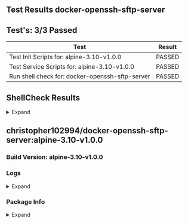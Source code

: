 ## Test Results docker-openssh-sftp-server

## Test's: 3/3 Passed

| Test | Result |
| ----------------------- | --- |
| Test Init Scripts for: alpine-3.10-v1.0.0 | PASSED |
| Test Service Scripts for: alpine-3.10-v1.0.0 | PASSED |
| Run shell check for: docker-openssh-sftp-server | PASSED |

<main>

<section markdown="1">
 
## ShellCheck Results

<details><summary>Expand</summary><blockquote><p>

<details><summary>File: rootfs/etc/cont-init.d/60-set-logging-levels</summary><p>

```

In /workspace/rootfs/etc/cont-init.d/60-set-logging-levels line 11:
	echo $1 | tr a-z A-Z
                     ^-^ SC2018: Use '[:lower:]' to support accents and foreign alphabets.
                         ^-^ SC2019: Use '[:upper:]' to support accents and foreign alphabets.


In /workspace/rootfs/etc/cont-init.d/60-set-logging-levels line 19:
	QUIET|FATAL|ERROR|INFO|VERBOSE|DEBUG|DEBUG1|DEBUG2|DEBUG3|INFO)
                          ^--^ SC2221: This pattern always overrides a later one on line 19.
                                                                  ^--^ SC2222: This pattern never matches because of a previous pattern on line 19.

For more information:
  https://www.shellcheck.net/wiki/SC2221 -- This pattern always overrides a l...
  https://www.shellcheck.net/wiki/SC2222 -- This pattern never matches becaus...
  https://www.shellcheck.net/wiki/SC2018 -- Use '[:lower:]' to support accent...

```

</p></details>

<details><summary>File: tools/build/build_container.sh</summary><p>

```

In /workspace/tools/build/build_container.sh line 77:
source "${SCRIPTS_DIR}"/load_env_files.sh $ENV
       ^-- SC1090: Can't follow non-constant source. Use a directive to specify location.


In /workspace/tools/build/build_container.sh line 80:
source "${SCRIPTS_DIR}"/versioning.sh || true
       ^----------------------------^ SC1090: Can't follow non-constant source. Use a directive to specify location.

For more information:
  https://www.shellcheck.net/wiki/SC1090 -- Can't follow non-constant source....

```

</p></details>

<details><summary>File: tools/scripts/push_readme_to_dockerhub.sh</summary><p>

```

In /workspace/tools/scripts/push_readme_to_dockerhub.sh line 20:
				--write-out %{response_code} \
                                             ^-- SC1083: This { is literal. Check expression (missing ;/\n?) or quote it.
                                                           ^-- SC1083: This } is literal. Check expression (missing ;/\n?) or quote it.

For more information:
  https://www.shellcheck.net/wiki/SC1083 -- This { is literal. Check expressi...

```

</p></details>

<details><summary>File: tools/scripts/push_git_tag.sh</summary><p>

```

In /workspace/tools/scripts/push_git_tag.sh line 12:
		--data '{ "user" : { "email" : "${GIT_EMAIL}", "password" : "${GIT_TOKEN}" },
                       ^-- SC2016: Expressions don't expand in single quotes, use double quotes for that.

For more information:
  https://www.shellcheck.net/wiki/SC2016 -- Expressions don't expand in singl...

```

</p></details>

<details><summary>File: tools/scripts/load_env_files.sh</summary><p>

```

In /workspace/tools/scripts/load_env_files.sh line 15:
		export $(grep -Ev '^#' "${FILE}" | xargs)
                       ^-- SC2046: Quote this to prevent word splitting.

For more information:
  https://www.shellcheck.net/wiki/SC2046 -- Quote this to prevent word splitt...

```

</p></details>

<details><summary>File: tools/scripts/docker_test.sh</summary><p>

```

In /workspace/tools/scripts/docker_test.sh line 9:
	TAG="$(cat "${ENV}" | grep "IMAGE_TAG=" | sed 's#.*=##')"
                   ^------^ SC2002: Useless cat. Consider 'cmd < file | ..' or 'cmd file | ..' instead.

For more information:
  https://www.shellcheck.net/wiki/SC2002 -- Useless cat. Consider 'cmd < file...

```

</p></details>

<details><summary>File: tools/scripts/versioning.sh</summary><p>

```

In /workspace/tools/scripts/versioning.sh line 11:
if [ $? -eq 0 ]; then
     ^-- SC2181: Check exit code directly with e.g. 'if mycmd;', not indirectly with $?.

For more information:
  https://www.shellcheck.net/wiki/SC2181 -- Check exit code directly with e.g...

```

</p></details>

</blockquote></p></details>
</section>
 

<section markdown="1">

## christopher102994/docker-openssh-sftp-server:alpine-3.10-v1.0.0

### Build Version: alpine-3.10-v1.0.0

### Logs

<details><summary>Expand</summary><p>

```
[s6-init] making user provided files available at /var/run/s6/etc...exited 0.
[s6-init] ensuring user provided files have correct perms...exited 0.
[fix-attrs.d] applying ownership & permissions fixes...
[fix-attrs.d] 50-sftp-attrs: applying... 
[fix-attrs.d] 50-sftp-attrs: exited 0.
[fix-attrs.d] done.
[cont-init.d] executing container initialization scripts...
[cont-init.d] 01-users-and-groups: executing... 
usermod: no changes
[cont-init.d] 01-users-and-groups: exited 0.
[cont-init.d] 05-init-mounted-folders: executing... 
[05-init-mounted-folders]: First boot with mounted /config/data detected.
[05-init-mounted-folders]: First boot with mounted /config/log detected.
[cont-init.d] 05-init-mounted-folders: exited 0.
[cont-init.d] 10-display-container-info: executing... 
[10-display-container-info]: 
-------------------------
# USER DEFINED VARIABLES:
-------------------------
PUID=900
LOG_LEVEL=INFO
USERNAME=user
PGID=900
PASSWORD=password
GROUPNAME=user
-------------------------
# UID/GID of user:
-------------------------
UID: 900
GID: 900
-------------------------
# FOLDER PERMISSIONS:
-------------------------
drwxr-xr-x 1 user user 4096 Mar 28 03:17 /app
drwxr-xr-x 4 user user 4096 Apr  2 01:46 /config
drwxr-xr-x 1 user user 4096 Mar 28 03:17 /defaults
-------------------------
[cont-init.d] 10-display-container-info: exited 0.
[cont-init.d] 50-setup-user-from-env: executing... 
Successfully set USERNAME and PASSWORD.
[cont-init.d] 50-setup-user-from-env: exited 0.
[cont-init.d] 60-set-logging-levels: executing... 
Successfully set Log Level to INFO
[cont-init.d] 60-set-logging-levels: exited 0.
[cont-init.d] 70-generate-ssh-keys: executing... 
Generating public/private ed25519 key pair.
Your identification has been saved in /config/.ssh/ssh_host_ed25519_key.
Your public key has been saved in /config/.ssh/ssh_host_ed25519_key.pub.
The key fingerprint is:
SHA256:Kw3olXdkw5zv31vKt6ThnknjA/1utuuv9yR/9rV+FPg root@dec1ba1f7e70
The key's randomart image is:
+--[ED25519 256]--+
|                 |
|         o .     |
|          B   .  |
|     . . o o . . |
|    . + S . o . .|
|   . . + o o . E.|
|    . . o   o+oo+|
|       .    ++BXX|
|            .B%#^|
+----[SHA256]-----+
Generating public/private rsa key pair.
Your identification has been saved in /config/.ssh/ssh_host_rsa_key.
Your public key has been saved in /config/.ssh/ssh_host_rsa_key.pub.
The key fingerprint is:
SHA256:yw9ud0oM6uzL9hlrZhs4YtCFqColp0Gp3dWTRbyLc8Y root@dec1ba1f7e70
The key's randomart image is:
+---[RSA 4096]----+
|         oo      |
|  .. . . o.      |
| o. . o +  .     |
|oo o o   ..      |
|= = o   So .     |
|.* .   +o+E      |
|+   o + *+o      |
|.  . =.o=O. .    |
|     o*B*ooo     |
+----[SHA256]-----+
Successfully Generated SSH keys.
[cont-init.d] 70-generate-ssh-keys: exited 0.
[cont-init.d] done.
[services.d] starting services
[services.d] done.
[run]: The Package Manager is apk
Starting openssh-server
Server listening on 0.0.0.0 port 22.
Server listening on :: port 22.

```

</p></details>

### Package Info

<details><summary>Expand</summary><p>

```
musl-1.1.22-r3
busybox-1.30.1-r3
alpine-baselayout-3.1.2-r0
alpine-keys-2.1-r2
libcrypto1.1-1.1.1d-r2
libssl1.1-1.1.1d-r2
ca-certificates-cacert-20190108-r0
libtls-standalone-2.9.1-r0
ssl_client-1.30.1-r3
zlib-1.2.11-r1
apk-tools-2.10.4-r2
scanelf-1.2.3-r0
musl-utils-1.1.22-r3
libc-utils-0.7.1-r0
xz-libs-5.2.4-r0
xz-5.2.4-r0
ncurses-terminfo-base-6.1_p20190518-r2
ncurses-libs-6.1_p20190518-r2
readline-8.0.0-r0
bash-5.0.0-r0
ca-certificates-20190108-r0
libacl-2.2.52-r6
libattr-2.4.48-r0
coreutils-8.31-r0
linux-pam-1.3.0-r1
shadow-4.6-r2
tzdata-2019c-r0
openssh-keygen-8.1_p1-r0
openssh-server-common-8.1_p1-r0
openssh-server-8.1_p1-r0
WARNING: Ignoring APKINDEX.00740ba1.tar.gz: No such file or directory
WARNING: Ignoring APKINDEX.d8b2a6f4.tar.gz: No such file or directory

```

</p></details>
</section>

</main>